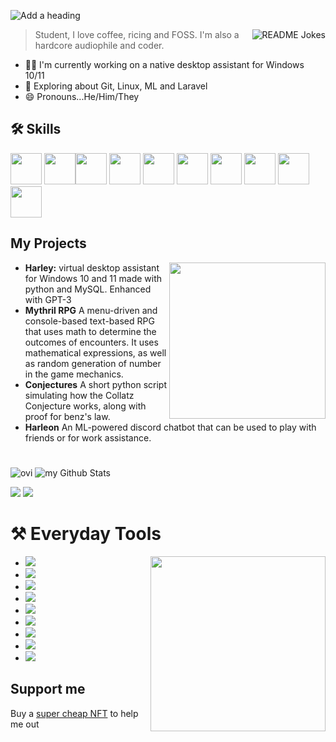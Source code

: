 ![Add a heading](https://user-images.githubusercontent.com/123345456/220531461-3c6cb85c-334c-4015-897e-f989d8036830.gif)

<a href="https://readme-jokes.vercel.app"><img align="right" src="https://readme-jokes.vercel.app/api" alt="README Jokes"></a>

> Student, I love coffee, ricing and FOSS. I'm also a hardcore audiophile and coder.



- 👩‍💻 I'm currently working on a native desktop assistant for Windows 10/11
- 🧠 Exploring about Git, Linux, ML and Laravel 
- 😄 Pronouns...He/Him/They 



## 🛠 Skills


<img src = "https://user-images.githubusercontent.com/123345456/219951515-4da684b9-4cbe-4a8a-99e5-fd9be2cab5eb.svg" height = 50px /> <img src = "https://user-images.githubusercontent.com/123345456/219951517-5692028e-cfe0-4ab5-ba3e-5373701b2908.svg" height = 50px /><img src ="https://user-images.githubusercontent.com/123345456/219951519-b1da0af8-1006-44cd-8bdf-8ddb66dfd336.svg" height = 50px /> <img src ="https://user-images.githubusercontent.com/123345456/219951521-c9a1121c-7a6e-4a9f-9158-a8b84c152123.svg" height = 50px /> <img src ="https://user-images.githubusercontent.com/123345456/219951523-6ea3a84c-e80a-4aad-baaa-da0421380917.svg" height = 50px /> 
<img src = "https://user-images.githubusercontent.com/123345456/219951526-489da7c1-28f1-4932-be21-ee5934017ac9.svg" height = 50px /> 
<img src = "https://user-images.githubusercontent.com/123345456/219951527-bf904c82-daa6-4c9c-af1e-75fb5e173276.svg" height = 50px /> 
<img src = "https://user-images.githubusercontent.com/123345456/219951528-77305135-6268-43c2-b3e8-d01fb6b7e636.svg" height = 50px /> 
<img src = "https://user-images.githubusercontent.com/123345456/219951529-fcfdff0e-3a73-4285-8a8f-36af8ea8f2da.svg" height = 50px />
<img src="https://user-images.githubusercontent.com/123345456/219951530-39792dce-3495-4554-bd7f-7671065d1f18.svg" height = 50px /> 

## My Projects
 <img src ="https://user-images.githubusercontent.com/123345456/220529767-376ff9b7-b89d-49b5-908b-c06af4f34428.png" height = "250px" align = "right"/>

- **Harley:** virtual desktop assistant for Windows 10 and 11 made with python and MySQL. Enhanced with GPT-3
- **Mythril RPG** A menu-driven and console-based text-based RPG that uses math to determine the outcomes of encounters. It uses mathematical expressions, as well as random generation of number in the game mechanics.
- **Conjectures** A short python script simulating how the Collatz Conjecture works, along with proof for benz's law.
- **Harleon** An ML-powered discord chatbot that can be used to play with friends or for work assistance.

#
<img src="https://github-readme-stats.vercel.app/api/top-langs?username=spirizeon&show_icons=true&locale=en&layout=compact&theme=chartreuse-dark" alt="ovi" /> <img align=auto src="https://github-readme-stats.vercel.app/api?username=spirizeon&include_all_commits=true&count_private=true&show_icons=true&line_height=20&title_color=2B5BBD&icon_color=1124BB&text_color=A1A1A1&bg_color=0,000000,130F40" alt="my Github Stats"/>

<img src="https://img.shields.io/badge/15s%20TypeTest-105WPM-brightgreen?style=flat-square&logo=appveyor"/> <img src = "https://img.shields.io/badge/30s%20TypeTest-99WPM-blue?style=flat-square&logo=appveyor" /> 


# ⚒️ Everyday Tools

<img src ="https://i.imgur.com/XF2WWaH.jpg" align = "right" height = "280px"/>

- ![](https://img.shields.io/badge/OS-Win-red?style=flat-square&logo=appveyor)
- ![](https://img.shields.io/badge/Terminal-Tabby-blue?style=flat-square&logo=appveyor)
- ![](https://img.shields.io/badge/Editor-VSCode-brightgreen?style=flat-square&logo=appveyor)
- ![](https://img.shields.io/badge/Editor-Lapce-brightgreen?style=flat-square&logo=appveyor)
- ![](https://img.shields.io/badge/OS-Debian-red?style=flat-square&logo=appveyor)
- ![](https://img.shields.io/badge/Editor-Neovim-brightgreen?style=flat-square&logo=appveyor)
- ![](https://img.shields.io/badge/Editor-GNU%20nano-brightgreen?style=flat-square&logo=appveyor)
- ![](https://img.shields.io/badge/Terminal-Xterm-blue?style=flat-square&logo=appveyor)
- ![](https://img.shields.io/badge/Design-Canva-yellow?style=flat-square&logo=appveyor)
## Support me
Buy a <a href="https://opensea.io/zetacode">super cheap NFT</a> to help me out



